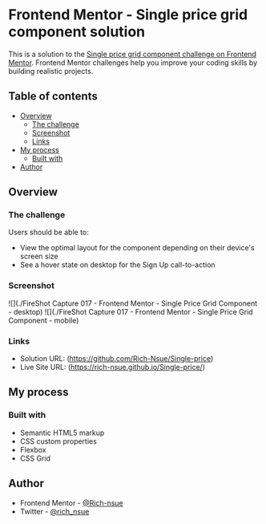 # Frontend Mentor - Single price grid component solution

This is a solution to the [Single price grid component challenge on Frontend Mentor](https://www.frontendmentor.io/challenges/single-price-grid-component-5ce41129d0ff452fec5abbbc). Frontend Mentor challenges help you improve your coding skills by building realistic projects. 

## Table of contents

- [Overview](#overview)
  - [The challenge](#the-challenge)
  - [Screenshot](#screenshot)
  - [Links](#links)
- [My process](#my-process)
  - [Built with](#built-with)
- [Author](#author)


## Overview

### The challenge

Users should be able to:

- View the optimal layout for the component depending on their device's screen size
- See a hover state on desktop for the Sign Up call-to-action

### Screenshot

![](./FireShot Capture 017 - Frontend Mentor - Single Price Grid Component - desktop)
![](./FireShot Capture 017 - Frontend Mentor - Single Price Grid Component - mobile)



### Links

- Solution URL: (https://github.com/Rich-Nsue/Single-price)
- Live Site URL: (https://rich-nsue.github.io/Single-price/)

## My process

### Built with

- Semantic HTML5 markup
- CSS custom properties
- Flexbox
- CSS Grid


## Author

- Frontend Mentor - [@Rich-nsue](https://www.frontendmentor.io/profile/Rich-nsue)
- Twitter - [@rich_nsue](https://www.twitter.com/rich_nsue)

